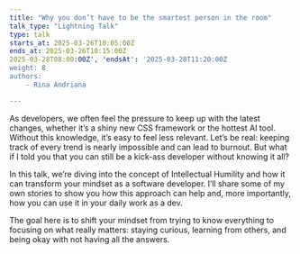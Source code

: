 ```yaml
---
title: "Why you don’t have to be the smartest person in the room"
talk_type: "Lightning Talk"
type: talk
starts_at: 2025-03-26T10:05:00Z
ends_at: 2025-03-26T10:15:00Z
2025-03-28T08:00:00Z', 'endsAt': '2025-03-28T11:20:00Z
weight: 8
authors:
    - Rina Andriana

---
```

As developers, we often feel the pressure to keep up with the latest changes, whether it’s a shiny new CSS framework or the hottest AI tool. Without this knowledge, it’s easy to feel less relevant. Let’s be real: keeping track of every trend is nearly impossible and can lead to burnout. But what if I told you that you can still be a kick-ass developer without knowing it all?

In this talk, we’re diving into the concept of Intellectual Humility and how it can transform your mindset as a software developer. I’ll share some of my own stories to show you how this approach can help and, more importantly, how you can use it in your daily work as a dev.

The goal here is to shift your mindset from trying to know everything to focusing on what really matters: staying curious, learning from others, and being okay with not having all the answers.
